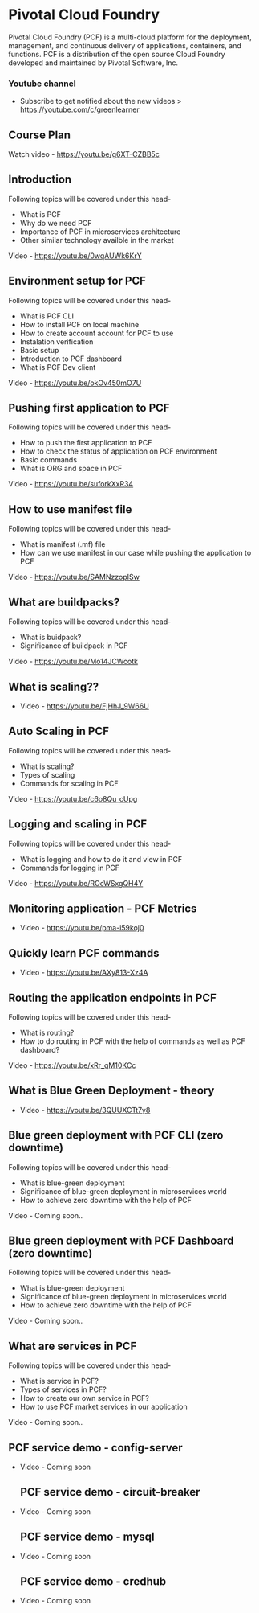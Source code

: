 # Pivotal Cloud Foundry 
 Pivotal Cloud Foundry (PCF) is a multi-cloud platform for the deployment, management, and continuous delivery of applications, containers, and functions. PCF is a distribution of the open source Cloud Foundry developed and maintained by Pivotal Software, Inc.
 
 ### Youtube channel 
 
 * Subscribe to get notified about the new videos > https://youtube.com/c/greenlearner
 
 ## Course Plan
 
 Watch video - https://youtu.be/g6XT-CZBB5c
 
 ## Introduction
 Following topics will be covered under this head- 
 
 * What is PCF
 * Why do we need PCF
 * Importance of PCF in microservices architecture
 * Other similar technology availble in the market
 
 Video - https://youtu.be/0wqAUWk6KrY
 
 ## Environment setup for PCF
 Following topics will be covered under this head- 
 
 * What is PCF CLI
 * How to install PCF on local machine
 * How to create account account for PCF to use
 * Instalation verification 
 * Basic setup
 * Introduction to PCF dashboard
 * What is PCF Dev client
 
 Video - https://youtu.be/okOv450mO7U

 ## Pushing first application to PCF 
 
 Following topics will be covered under this head- 
 
 * How to push the first application to PCF
 * How to check the status of application on PCF environment
 * Basic commands
 * What is ORG and space in PCF
 
 Video - https://youtu.be/suforkXxR34
 
  ## How to use manifest file 
 
 Following topics will be covered under this head- 
 
 * What is manifest (.mf) file
 * How can we use manifest in our case while pushing the application to PCF
 
 Video - https://youtu.be/SAMNzzopISw
 
  ## What are buildpacks?
  Following topics will be covered under this head- 
  
  * What is buidpack?
  * Significance of buildpack in PCF
  
 Video - https://youtu.be/Mo14JCWcotk
 
 ## What is scaling??
 
 * Video - https://youtu.be/FjHhJ_9W66U
 
  ## Auto Scaling in PCF
 
 Following topics will be covered under this head- 
 
 * What is scaling?
 * Types of scaling
 * Commands for scaling in PCF
 
 Video - https://youtu.be/c6o8Qu_cUpg
 
  ## Logging and scaling in PCF
 
 Following topics will be covered under this head- 
 
 * What is logging and how to do it and view in PCF
 * Commands for logging in PCF
 
 Video - https://youtu.be/ROcWSxgQH4Y
 
 ## Monitoring application - PCF Metrics
 
 * Video - https://youtu.be/pma-i59koj0
 
 ## Quickly learn PCF commands
 
 * Video - https://youtu.be/AXy813-Xz4A
 
 ## Routing the application endpoints in PCF
 Following topics will be covered under this head- 
 
 * What is routing?
 * How to do routing in PCF with the help of commands as well as PCF dashboard?
 
 Video - https://youtu.be/xRr_qM10KCc 
 
 ## What is Blue Green Deployment - theory
 
 * Video - https://youtu.be/3QUUXCTt7y8
 
  ## Blue green deployment with PCF CLI (zero downtime)
 
  Following topics will be covered under this head- 
  
 * What is blue-green deployment
 * Significance of blue-green deployment in microservices world
 * How to achieve zero downtime with the help of PCF
 
 Video - Coming soon.. 
 
   ## Blue green deployment with PCF Dashboard (zero downtime)
 
  Following topics will be covered under this head- 
  
 * What is blue-green deployment
 * Significance of blue-green deployment in microservices world
 * How to achieve zero downtime with the help of PCF
 
 Video - Coming soon.. 
 
 ## What are services in PCF
 
  Following topics will be covered under this head- 
  
  * What is service in PCF?
  * Types of services in PCF?
  * How to create our own service in PCF?
  * How to use  PCF market services in our application
  
  Video - Coming soon.. 
  
  ## PCF service demo - config-server
  
  * Video - Coming soon
  
    ## PCF service demo - circuit-breaker
  
  * Video - Coming soon
  
    ## PCF service demo - mysql
  
  * Video - Coming soon
  
    ## PCF service demo - credhub
  
  * Video - Coming soon
  

 

 
 
